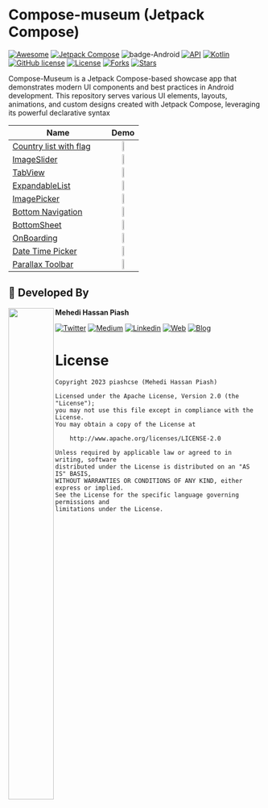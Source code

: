 # Compose-museum (Jetpack Compose)
[![Awesome](https://cdn.rawgit.com/sindresorhus/awesome/d7305f38d29fed78fa85652e3a63e154dd8e8829/media/badge.svg)](https://github.com/piashcse/compose-museum)
[![Jetpack Compose](https://img.shields.io/badge/Jetpack%20Compose-1.8.0-%230075FF.svg)](https://developer.android.com/jetpack/compose)
![badge-Android](https://img.shields.io/badge/Platform-Android-brightgreen)
[![API](https://img.shields.io/badge/API-21%2B-brightgreen.svg?style=flat)](https://android-arsenal.com/api?level=21)
[![Kotlin](https://img.shields.io/badge/Kotlin-2.1.0-blue.svg?style=flat&logo=kotlin)](https://kotlinlang.org)
[![GitHub license](https://img.shields.io/badge/license-Apache%20License%202.0-blue.svg?style=flat)](https://www.apache.org/licenses/LICENSE-2.0)
<a href="https://github.com/piashcse"><img alt="License" src="https://img.shields.io/static/v1?label=GitHub&message=piashcse&color=C51162"/></a>
[![Forks](https://img.shields.io/github/forks/piashcse/compose-museum?style=social)](https://github.com/piashcse/compose-museum/network/members)
[![Stars](https://img.shields.io/github/stars/piashcse/compose-museum?style=social)](https://github.com/your-username/Compose-Museum/stargazers)


Compose-Museum is a Jetpack Compose-based showcase app that demonstrates modern UI components and best practices in Android development. This repository serves various UI elements, layouts, animations, and custom designs created with Jetpack Compose, leveraging its powerful declarative syntax

| Name                                                                                     | Demo                                                                                             |
| ---------------------------------------------------------------------------------------- | ------------------------------------------------------------------------------------------------ |
| [Country list with flag](https://github.com/piashcse/Compose-museum/blob/master/app/src/main/java/com/piashcse/compose_museum/screens/CountryList.kt) &nbsp;&nbsp;&nbsp;&nbsp;&nbsp; | <div align="center"><img src="https://github.com/piashcse/compose-museum/blob/master/screenshots/gif/countrysearch.gif" width="30%" height="50%"></div> |
| [ImageSlider](https://github.com/piashcse/compose-museum/blob/master/app/src/main/java/com/piashcse/compose_museum/screens/ImageSlider.kt) &nbsp;&nbsp;&nbsp;&nbsp;&nbsp; | <div align="center"><img src="https://github.com/piashcse/compose-museum/blob/master/screenshots/gif/slider.gif" width="30%" height="50%"></div> |
| [TabView](https://github.com/piashcse/compose-museum/blob/master/app/src/main/java/com/piashcse/compose_museum/screens/TabScreen.kt) &nbsp;&nbsp;&nbsp;&nbsp;&nbsp; | <div align="center"><img src="https://github.com/piashcse/compose-museum/blob/master/screenshots/gif/tabview.gif" width="30%" height="50%"></div> |
| [ExpandableList](https://github.com/piashcse/compose-museum/blob/master/app/src/main/java/com/piashcse/compose_museum/screens/ExpandaleList.kt) &nbsp;&nbsp;&nbsp;&nbsp;&nbsp; | <div align="center"><img src="https://github.com/piashcse/compose-museum/blob/master/screenshots/gif/expandable.gif" width="30%" height="50%"></div> |
| [ImagePicker](https://github.com/piashcse/compose-museum/blob/master/app/src/main/java/com/piashcse/compose_museum/screens/ImagePicker.kt) &nbsp;&nbsp;&nbsp;&nbsp;&nbsp; | <div align="center"><img src="https://github.com/piashcse/compose-museum/blob/master/screenshots/gif/imagepicker.gif" width="30%" height="50%"></div> |
| [Bottom Navigation](https://github.com/piashcse/compose-museum/blob/master/app/src/main/java/com/piashcse/compose_museum/screens/BottomNavigation.kt) &nbsp;&nbsp;&nbsp;&nbsp;&nbsp; | <div align="center"><img src="https://github.com/piashcse/compose-museum/blob/master/screenshots/gif/bottom_navigation.gif" width="30%" height="50%"></div> |
| [BottomSheet](https://github.com/piashcse/compose-museum/blob/master/app/src/main/java/com/piashcse/compose_museum/screens/BottomSheetScreen.kt) &nbsp;&nbsp;&nbsp;&nbsp;&nbsp; | <div align="center"><img src="https://github.com/piashcse/compose-museum/blob/master/screenshots/gif/bottomsheet.gif" width="30%" height="50%"></div> |
| [OnBoarding](https://github.com/piashcse/compose-museum/blob/master/app/src/main/java/com/piashcse/compose_museum/screens/OnBoarding.kt) &nbsp;&nbsp;&nbsp;&nbsp;&nbsp; | <div align="center"><img src="https://github.com/piashcse/compose-museum/blob/master/screenshots/gif/onboarding.gif" width="30%" height="50%"></div> |
| [Date Time Picker](https://github.com/piashcse/compose-museum/blob/master/app/src/main/java/com/piashcse/compose_museum/screens/DateAndTimePicker.kt) &nbsp;&nbsp;&nbsp;&nbsp;&nbsp; | <div align="center"><img src="https://github.com/piashcse/compose-museum/blob/master/screenshots/gif/datetime.gif" width="30%" height="50%"></div> |
| [Parallax Toolbar](https://github.com/piashcse/compose-museum/blob/master/app/src/main/java/com/piashcse/compose_museum/screens/ParallaxToolbar.kt) &nbsp;&nbsp;&nbsp;&nbsp;&nbsp; | <div align="center"><img src="https://github.com/piashcse/compose-museum/blob/master/screenshots/gif/parallax.gif" width="30%" height="50%"></div> |

## 👨 Developed By

<a href="https://twitter.com/piashcse" target="_blank">
  <img src="https://avatars.githubusercontent.com/piashcse" height="50%" width="90" align="left">
</a>

**Mehedi Hassan Piash**

[![Twitter](https://img.shields.io/badge/-Twitter-1DA1F2?logo=x&logoColor=white&style=for-the-badge)](https://twitter.com/piashcse)
[![Medium](https://img.shields.io/badge/-Medium-00AB6C?logo=medium&logoColor=white&style=for-the-badge)](https://medium.com/@piashcse)
[![Linkedin](https://img.shields.io/badge/-LinkedIn-0077B5?logo=linkedin&logoColor=white&style=for-the-badge)](https://www.linkedin.com/in/piashcse/)
[![Web](https://img.shields.io/badge/-Web-0073E6?logo=appveyor&logoColor=white&style=for-the-badge)](https://piashcse.github.io/)
[![Blog](https://img.shields.io/badge/-Blog-0077B5?logo=readme&logoColor=white&style=for-the-badge)](https://piashcse.blogspot.com)

# License
```
Copyright 2023 piashcse (Mehedi Hassan Piash)

Licensed under the Apache License, Version 2.0 (the "License");
you may not use this file except in compliance with the License.
You may obtain a copy of the License at

    http://www.apache.org/licenses/LICENSE-2.0

Unless required by applicable law or agreed to in writing, software
distributed under the License is distributed on an "AS IS" BASIS,
WITHOUT WARRANTIES OR CONDITIONS OF ANY KIND, either express or implied.
See the License for the specific language governing permissions and
limitations under the License.
```


